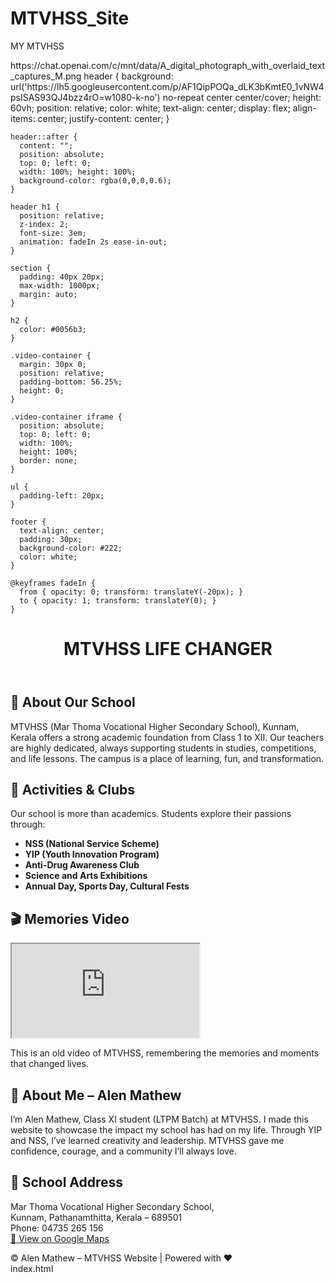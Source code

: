 # MTVHSS_Site
MY MTVHSS 
<html lang="en">
<head>
https://chat.openai.com/c/mnt/data/A_digital_photograph_with_overlaid_text_captures_M.png
header {
      background: url('https://lh5.googleusercontent.com/p/AF1QipPOQa_dLK3bKmtE0_1vNW4psISAS93QJ4bzz4rO=w1080-k-no') no-repeat center center/cover;
      height: 60vh;
      position: relative;
      color: white;
      text-align: center;
      display: flex;
      align-items: center;
      justify-content: center;
    }

    header::after {
      content: "";
      position: absolute;
      top: 0; left: 0;
      width: 100%; height: 100%;
      background-color: rgba(0,0,0,0.6);
    }

    header h1 {
      position: relative;
      z-index: 2;
      font-size: 3em;
      animation: fadeIn 2s ease-in-out;
    }

    section {
      padding: 40px 20px;
      max-width: 1000px;
      margin: auto;
    }

    h2 {
      color: #0056b3;
    }

    .video-container {
      margin: 30px 0;
      position: relative;
      padding-bottom: 56.25%;
      height: 0;
    }

    .video-container iframe {
      position: absolute;
      top: 0; left: 0;
      width: 100%;
      height: 100%;
      border: none;
    }

    ul {
      padding-left: 20px;
    }

    footer {
      text-align: center;
      padding: 30px;
      background-color: #222;
      color: white;
    }

    @keyframes fadeIn {
      from { opacity: 0; transform: translateY(-20px); }
      to { opacity: 1; transform: translateY(0); }
    }
  </style>
</head>
<body>

  <header>
    <h1>MTVHSS LIFE CHANGER</h1>
  </header>

  <section>
    <h2>🏫 About Our School</h2>
    <p>MTVHSS (Mar Thoma Vocational Higher Secondary School), Kunnam, Kerala offers a strong academic foundation from Class 1 to XII.
    Our teachers are highly dedicated, always supporting students in studies, competitions, and life lessons. The campus is a place of learning, fun, and transformation.</p>
  </section>

  <section>
    <h2>🚀 Activities & Clubs</h2>
    <p>Our school is more than academics. Students explore their passions through:</p>
    <ul>
      <li><strong>NSS (National Service Scheme)</strong></li>
      <li><strong>YIP (Youth Innovation Program)</strong></li>
      <li><strong>Anti-Drug Awareness Club</strong></li>
      <li><strong>Science and Arts Exhibitions</strong></li>
      <li><strong>Annual Day, Sports Day, Cultural Fests</strong></li>
    </ul>
  </section>

  <section>
    <h2>🎬 Memories Video</h2>
    <div class="video-container">
      <iframe src="https://www.youtube.com/embed/Sug1rXRE9OY" allowfullscreen></iframe>
    </div>
    <p>This is an old video of MTVHSS, remembering the memories and moments that changed lives.</p>
  </section>

  <section>
    <h2>👦 About Me – Alen Mathew</h2>
    <p>I’m Alen Mathew, Class XI student (LTPM Batch) at MTVHSS. I made this website to showcase the impact my school has had on my life.  
    Through YIP and NSS, I’ve learned creativity and leadership. MTVHSS gave me confidence, courage, and a community I’ll always love.</p>
  </section>

  <section>
    <h2>📍 School Address</h2>
    <p>
      Mar Thoma Vocational Higher Secondary School,<br>
      Kunnam, Pathanamthitta, Kerala – 689501<br>
      Phone: 04735 265 156<br>
      <a href="https://maps.google.com/?cid=13511375490104979390&entry=gps" target="_blank">📍 View on Google Maps</a>
    </p>
  </section>

  <footer>
    © Alen Mathew – MTVHSS Website | Powered with ❤️
  </footer>

</body>
</html>
index.html

